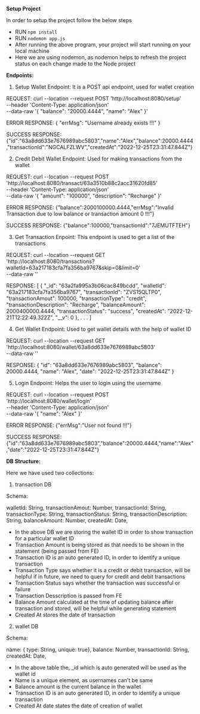 **Setup Project**

In order to setup the project follow the below steps
- RUN `npm install`
- RUN `nodemon app.js`
- After running the above program, your project will start running on your local machine
- Here we are using nodemon, as nodemon helps to refresh the project status on each change made to the Node project








**Endpoints:**

1. Setup Wallet Endpoint: It is a POST api endpoint, used for wallet creation

REQUEST:
curl --location --request POST 'http://localhost:8080/setup' \
--header 'Content-Type: application/json' \
--data-raw '{
    "balance": "20000.4444",
    "name": "Alex"
}'

ERROR RESPONSE:
{
    "errMsg": "Username already exists !!!"
}

SUCCESS RESPONSE:
{"id":"63a8dd633e7676989abc5803","name":"Alex","balance":20000.4444,"transactionId":"NGCALFZLWV","createdAt":"2022-12-25T23:31:47.844Z"}


2. Credit Debit Wallet Endpoint: Used for making transactions from the wallet

REQUEST:
curl --location --request POST 'http://localhost:8080/transact/63a3510b88c2acc31620fd85' \
--header 'Content-Type: application/json' \
--data-raw '{
    "amount": "100000",
    "description": "Recharge"
}'

ERROR RESPONSE:
{"balance":2000100000.4444,"errMsg":"Invalid Transaction due to low balance or transaction amount 0 !!!"}

SUCCESS RESPONSE:
{"balance":100000,"transactionId":"7JEMUTFTEH"}


3. Get Transaction Enpoint: This endpoint is used to get a list of the transactions

REQUEST:
curl --location --request GET 'http://localhost:8080/transactions?walletId=63a217183cfa7fa356ba9767&skip=0&limit=0' \
--data-raw ''

RESPONSE:
[
    {
        "_id": "63a2fa995a3b06cac849bcdd",
        "walletId": "63a217183cfa7fa356ba9767",
        "transactionId": "ZVS15QLTP0",
        "transactionAmout": 100000,
        "transactionType": "credit",
        "transactionDescription": "Recharge",
        "balanceAmount": 2000400000.4444,
        "transactionStatus": "success",
        "createdAt": "2022-12-21T12:22:49.322Z",
        "__v": 0
    },
    .
    .
    .
]


4. Get Wallet Endpoint: Used to get wallet details with the help of wallet ID

REQUEST:
curl --location --request GET 'http://localhost:8080/wallet/63a8dd633e7676989abc5803' \
--data-raw ''

RESPONSE:
{
    "id": "63a8dd633e7676989abc5803",
    "balance": 20000.4444,
    "name": "Alex",
    "date": "2022-12-25T23:31:47.844Z"
}


5. Login Endpoint: Helps the user to login using the username

REQUEST: 
curl --location --request POST 'http://localhost:8080/wallet/login' \
--header 'Content-Type: application/json' \
--data-raw '{
    "name": "Alex"
}'

ERROR RESPONSE:
{"errMsg":"User not found !!!"}

SUCCESS RESPONSE:
{"id":"63a8dd633e7676989abc5803","balance":20000.4444,"name":"Alex","date":"2022-12-25T23:31:47.844Z"}








**DB Structure:**

Here we have used two collections:

1. transaction DB 

Schema:

walletId: String,
transactionAmout: Number,
transactionId: String,
transactionType: String,
transactionStatus: String,
transactionDescription: String,
balanceAmount: Number,
createdAt: Date,

- In the above DB we are storing the wallet ID in order to show transaction for a particular wallet ID
- Transaction Amount is being stored as that needs to be shown in the statement (being passed from FE)
- Transaction ID is an auto generated ID, in order to identify a unique transaction
- Transaction Type says whether it is a credit or debit transaction, will be helpful if in future, we need to query for credit and debit transactions
- Transaction Status says whether the transaction was successful or failure
- Transaction Desscription is passed from FE
- Balance Amount calculated at the time of updating balance after transaction and stored, will be helpful while generating statement
- Created At stores the date of transaction

2. wallet DB 

Schema:

name: { type: String, unique: true},
balance: Number,
transactionId: String,
createdAt: Date,

- In the above table the, _id which is auto generated will be used as the wallet id
- Name is a unique element, as usernames can't be same
- Balance amount is the current balance in the wallet
- Transaction ID is an auto generated ID, in order to identify a unique transaction
- Created At date states the date of creation of wallet
